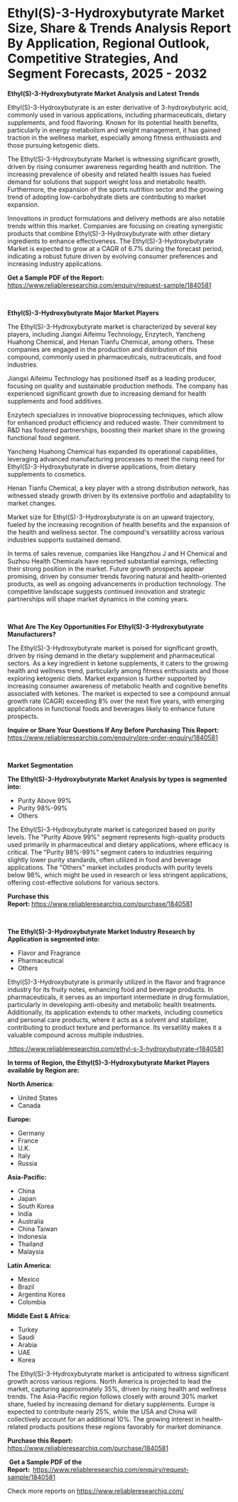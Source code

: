 <p><h1>Ethyl(S)-3-Hydroxybutyrate Market Size, Share & Trends Analysis Report By Application, Regional Outlook, Competitive Strategies, And Segment Forecasts, 2025 - 2032</h1></p><p><strong>Ethyl(S)-3-Hydroxybutyrate Market Analysis and Latest Trends</strong></p>
<p><p>Ethyl(S)-3-Hydroxybutyrate is an ester derivative of 3-hydroxybutyric acid, commonly used in various applications, including pharmaceuticals, dietary supplements, and food flavoring. Known for its potential health benefits, particularly in energy metabolism and weight management, it has gained traction in the wellness market, especially among fitness enthusiasts and those pursuing ketogenic diets.</p><p>The Ethyl(S)-3-Hydroxybutyrate Market is witnessing significant growth, driven by rising consumer awareness regarding health and nutrition. The increasing prevalence of obesity and related health issues has fueled demand for solutions that support weight loss and metabolic health. Furthermore, the expansion of the sports nutrition sector and the growing trend of adopting low-carbohydrate diets are contributing to market expansion.</p><p>Innovations in product formulations and delivery methods are also notable trends within this market. Companies are focusing on creating synergistic products that combine Ethyl(S)-3-Hydroxybutyrate with other dietary ingredients to enhance effectiveness. The Ethyl(S)-3-Hydroxybutyrate Market is expected to grow at a CAGR of 6.7% during the forecast period, indicating a robust future driven by evolving consumer preferences and increasing industry applications.</p></p>
<p><strong>Get a Sample PDF of the Report:&nbsp;</strong> <a href="https://www.reliableresearchiq.com/enquiry/request-sample/1840581?utm_campaign=114&utm_medium=2&utm_source=Github&utm_content=ia&utm_term=03022025&utm_id=ethyls-3-hydroxybutyrate">https://www.reliableresearchiq.com/enquiry/request-sample/1840581</a></p>
<p>&nbsp;</p>
<p><strong>Ethyl(S)-3-Hydroxybutyrate Major Market Players</strong></p>
<p><p>The Ethyl(S)-3-Hydroxybutyrate market is characterized by several key players, including Jiangxi Aifeimu Technology, Enzytech, Yancheng Huahong Chemical, and Henan Tianfu Chemical, among others. These companies are engaged in the production and distribution of this compound, commonly used in pharmaceuticals, nutraceuticals, and food industries.</p><p>Jiangxi Aifeimu Technology has positioned itself as a leading producer, focusing on quality and sustainable production methods. The company has experienced significant growth due to increasing demand for health supplements and food additives.</p><p>Enzytech specializes in innovative bioprocessing techniques, which allow for enhanced product efficiency and reduced waste. Their commitment to R&D has fostered partnerships, boosting their market share in the growing functional food segment.</p><p>Yancheng Huahong Chemical has expanded its operational capabilities, leveraging advanced manufacturing processes to meet the rising need for Ethyl(S)-3-Hydroxybutyrate in diverse applications, from dietary supplements to cosmetics.</p><p>Henan Tianfu Chemical, a key player with a strong distribution network, has witnessed steady growth driven by its extensive portfolio and adaptability to market changes. </p><p>Market size for Ethyl(S)-3-Hydroxybutyrate is on an upward trajectory, fueled by the increasing recognition of health benefits and the expansion of the health and wellness sector. The compound's versatility across various industries supports sustained demand.</p><p>In terms of sales revenue, companies like Hangzhou J and H Chemical and Suzhou Health Chemicals have reported substantial earnings, reflecting their strong position in the market. Future growth prospects appear promising, driven by consumer trends favoring natural and health-oriented products, as well as ongoing advancements in production technology. The competitive landscape suggests continued innovation and strategic partnerships will shape market dynamics in the coming years.</p></p>
<p>&nbsp;</p>
<p><strong>What Are The Key Opportunities For Ethyl(S)-3-Hydroxybutyrate Manufacturers?</strong></p>
<p><p>The Ethyl(S)-3-Hydroxybutyrate market is poised for significant growth, driven by rising demand in the dietary supplement and pharmaceutical sectors. As a key ingredient in ketone supplements, it caters to the growing health and wellness trend, particularly among fitness enthusiasts and those exploring ketogenic diets. Market expansion is further supported by increasing consumer awareness of metabolic health and cognitive benefits associated with ketones. The market is expected to see a compound annual growth rate (CAGR) exceeding 8% over the next five years, with emerging applications in functional foods and beverages likely to enhance future prospects.</p></p>
<p><strong>Inquire or Share Your Questions If Any Before Purchasing This Report:</strong> <a href="https://www.reliableresearchiq.com/enquiry/pre-order-enquiry/1840581?utm_campaign=114&utm_medium=2&utm_source=Github&utm_content=ia&utm_term=03022025&utm_id=ethyls-3-hydroxybutyrate">https://www.reliableresearchiq.com/enquiry/pre-order-enquiry/1840581</a></p>
<p>&nbsp;</p>
<p><strong>Market Segmentation</strong></p>
<p><strong>The Ethyl(S)-3-Hydroxybutyrate Market Analysis by types is segmented into:</strong></p>
<p><ul><li>Purity Above 99%</li><li>Purity 98%-99%</li><li>Others</li></ul></p>
<p><p>The Ethyl(S)-3-Hydroxybutyrate market is categorized based on purity levels. The "Purity Above 99%" segment represents high-quality products used primarily in pharmaceutical and dietary applications, where efficacy is critical. The "Purity 98%-99%" segment caters to industries requiring slightly lower purity standards, often utilized in food and beverage applications. The "Others" market includes products with purity levels below 98%, which might be used in research or less stringent applications, offering cost-effective solutions for various sectors.</p></p>
<p><strong>Purchase this Report:&nbsp;</strong><a href="https://www.reliableresearchiq.com/purchase/1840581?utm_campaign=114&utm_medium=2&utm_source=Github&utm_content=ia&utm_term=03022025&utm_id=ethyls-3-hydroxybutyrate">https://www.reliableresearchiq.com/purchase/1840581</a></p>
<p>&nbsp;</p>
<p><strong>The Ethyl(S)-3-Hydroxybutyrate Market Industry Research by Application is segmented into:</strong></p>
<p><ul><li>Flavor and Fragrance</li><li>Pharmaceutical</li><li>Others</li></ul></p>
<p><p>Ethyl(S)-3-Hydroxybutyrate is primarily utilized in the flavor and fragrance industry for its fruity notes, enhancing food and beverage products. In pharmaceuticals, it serves as an important intermediate in drug formulation, particularly in developing anti-obesity and metabolic health treatments. Additionally, its application extends to other markets, including cosmetics and personal care products, where it acts as a solvent and stabilizer, contributing to product texture and performance. Its versatility makes it a valuable compound across multiple industries.</p></p>
<p><a href="https://www.reliableresearchiq.com/ethyl-s-3-hydroxybutyrate-r1840581?utm_campaign=114&utm_medium=2&utm_source=Github&utm_content=ia&utm_term=03022025&utm_id=ethyls-3-hydroxybutyrate">&nbsp;https://www.reliableresearchiq.com/ethyl-s-3-hydroxybutyrate-r1840581</a></p>
<p><strong>In terms of Region, the Ethyl(S)-3-Hydroxybutyrate Market Players available by Region are:</strong></p>
<p>
    <p> <strong> North America: </strong>
        <ul>
            <li>United States</li>
            <li>Canada</li>
        </ul>
        </p> 
    <p> <strong> Europe: </strong>
        <ul>
            <li>Germany</li>
            <li>France</li>
            <li>U.K.</li>
            <li>Italy</li>
            <li>Russia</li>
        </ul>
        </p> 
    <p> <strong> Asia-Pacific: </strong>
        <ul>
            <li>China</li>
            <li>Japan</li>
            <li>South Korea</li>
            <li>India</li>
            <li>Australia</li>
            <li>China Taiwan</li>
            <li>Indonesia</li>
            <li>Thailand</li>
            <li>Malaysia</li>
        </ul>
        </p> 
    <p> <strong> Latin America: </strong>
        <ul>
            <li>Mexico</li>
            <li>Brazil</li>
            <li>Argentina Korea</li>
            <li>Colombia</li>
        </ul>
        </p> 
    <p> <strong> Middle East & Africa: </strong>
        <ul>
            <li>Turkey</li>
            <li>Saudi</li>
            <li>Arabia</li>
            <li>UAE</li>
            <li>Korea</li>
        </ul>
    </p>
    </p>
<p><p>The Ethyl(S)-3-Hydroxybutyrate market is anticipated to witness significant growth across various regions. North America is projected to lead the market, capturing approximately 35%, driven by rising health and wellness trends. The Asia-Pacific region follows closely with around 30% market share, fueled by increasing demand for dietary supplements. Europe is expected to contribute nearly 25%, while the USA and China will collectively account for an additional 10%. The growing interest in health-related products positions these regions favorably for market dominance.</p></p>
<p><strong>Purchase this Report: </strong><a href="https://www.reliableresearchiq.com/purchase/1840581?utm_campaign=114&utm_medium=2&utm_source=Github&utm_content=ia&utm_term=03022025&utm_id=ethyls-3-hydroxybutyrate">https://www.reliableresearchiq.com/purchase/1840581</a></p>
<p>&nbsp;<strong>Get a Sample PDF of the Report:&nbsp;&nbsp;</strong><a href="https://www.reliableresearchiq.com/enquiry/request-sample/1840581?utm_campaign=114&utm_medium=2&utm_source=Github&utm_content=ia&utm_term=03022025&utm_id=ethyls-3-hydroxybutyrate">https://www.reliableresearchiq.com/enquiry/request-sample/1840581</a></p>
<p><strong></strong></p>
<p>Check more reports on <a href="https://www.reliableresearchiq.com/?utm_campaign=114&utm_medium=2&utm_source=Github&utm_content=ia&utm_term=03022025&utm_id=ethyls-3-hydroxybutyrate">https://www.reliableresearchiq.com/</a></p>